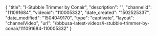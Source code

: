 {
    "title": "I-Stubble Trimmer by Conair",
    "description": "",
    "channelid": "111091684",
    "videoid": "110005332",
    "date_created": "1502525337",
    "date_modified": "1504049170",
    "type": "captivate",
    "layout": "channelVideo",
    "url": "\/bbbusa-latest-videos\/i-stubble-trimmer-by-conair\/111091684-110005332"
}